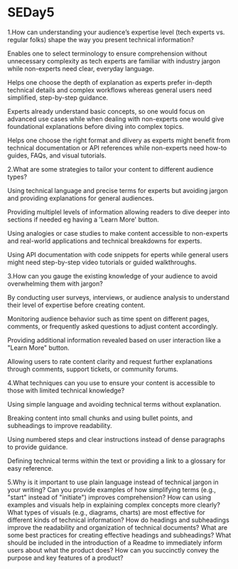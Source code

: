 # SEDay5
1.How can understanding your audience’s expertise level (tech experts vs. regular folks) shape the way you present technical information?

Enables one to select terminology to ensure comprehension without unnecessary complexity as tech experts are familiar with industry jargon while non-experts need clear, everyday language. 

Helps one choose the depth of explanation as experts prefer in-depth technical details and complex workflows whereas general users need simplified, step-by-step guidance.

Experts already understand basic concepts, so one would focus on advanced use cases while when dealing with non-experts one would give foundational explanations before diving into complex topics.

Helps one choose the right format and dlivery as experts might benefit from technical documentation or API references while non-experts need how-to guides, FAQs, and visual tutorials.


2.What are some strategies to tailor your content to different audience types?

Using technical language and precise terms for experts but avoiding jargon and providing explanations for general audiences.

Providing multiplel levels of information allowing readers to dive deeper into sections if needed eg having a 'Learn More' button.

Using analogies or case studies to make content accessible to non-experts and real-world applications and technical breakdowns for experts. 

Using API documentation with code snippets for eperts  while general users might need step-by-step video tutorials or guided walkthroughs.


3.How can you gauge the existing knowledge of your audience to avoid overwhelming them with jargon?

By conducting user surveys, interviews, or audience analysis to understand their level of expertise before creating content.

Monitoring audience behavior such as time spent on different pages, comments, or frequently asked questions to adjust content accordingly.

Providing additional information revealed based on user interaction like a "Learn More" button.

Allowing users to rate content clarity and request further explanations through comments, support tickets, or community forums.


4.What techniques can you use to ensure your content is accessible to those with limited technical knowledge?

Using simple language and avoiding technical terms without explanation.

Breaking content into small chunks and using  bullet points, and subheadings to improve readability.

Using numbered steps and clear instructions instead of dense paragraphs to provide guidance.

Defining technical terms within the text or providing a link to a glossary for easy reference.


5.Why is it important to use plain language instead of technical jargon in your writing?
Can you provide examples of how simplifying terms (e.g., "start" instead of "initiate") improves comprehension?
How can using examples and visuals help in explaining complex concepts more clearly?
What types of visuals (e.g., diagrams, charts) are most effective for different kinds of technical information?
How do headings and subheadings improve the readability and organization of technical documents?
What are some best practices for creating effective headings and subheadings?
What should be included in the introduction of a Readme to immediately inform users about what the product does?
How can you succinctly convey the purpose and key features of a product?
